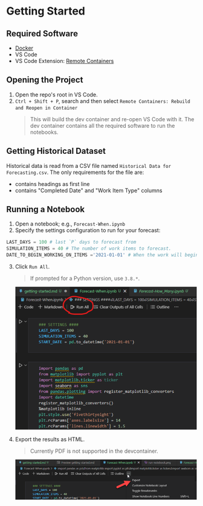 # Getting Started

## Required Software

- [Docker](https://www.docker.com/products/docker-desktop)
- VS Code
- VS Code Extension: [Remote Containers](https://marketplace.visualstudio.com/items?itemName=ms-vscode-remote.remote-containers)

## Opening the Project

1. Open the repo's root in VS Code.
2. `Ctrl + Shift + P`, search and then select `Remote Containers: Rebuild and Reopen in Container`
   > This will build the dev container and re-open VS Code with it. The dev container contains all the required software to run the notebooks.

## Getting Historical Dataset

Historical data is read from a CSV file named `Historical Data for Forecasting.csv`. The only requirements for the file are:

- contains headings as first line
- contains "Completed Date" and "Work Item Type" columns

## Running a Notebook

1. Open a notebook; e.g., `Forecast-When.ipynb`
2. Specify the settings configuration to run for your forecast:

```python
LAST_DAYS = 100 # last `P` days to forecast from
SIMULATION_ITEMS = 40 # The number of work items to forecast.
DATE_TO_BEGIN_WORKING_ON_ITEMS ='2021-01-01' # When the work will begin for the SIMULATION_ITEMS work items.
```

3. Click `Run All`.

   > If prompted for a Python version, use `3.8.*`.

   ![Run all](./docs/run-notebook.png)

4. Export the results as HTML.

   > Currently PDF is not supported in the devcontainer.

   ![Export notebook](./docs/export-notebook.png)
